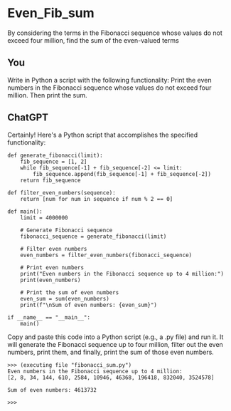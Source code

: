 # Even_Fib_sum
By considering the terms in the Fibonacci sequence whose values do not exceed four million, find the sum of the even-valued terms

## You
Write in Python a script with the following functionality: 
Print the even numbers in the Fibonacci sequence whose values do not exceed four million. Then print the sum.

## ChatGPT
Certainly! Here's a Python script that accomplishes the specified functionality:

```
def generate_fibonacci(limit):
    fib_sequence = [1, 2]
    while fib_sequence[-1] + fib_sequence[-2] <= limit:
        fib_sequence.append(fib_sequence[-1] + fib_sequence[-2])
    return fib_sequence

def filter_even_numbers(sequence):
    return [num for num in sequence if num % 2 == 0]

def main():
    limit = 4000000

    # Generate Fibonacci sequence
    fibonacci_sequence = generate_fibonacci(limit)

    # Filter even numbers
    even_numbers = filter_even_numbers(fibonacci_sequence)

    # Print even numbers
    print("Even numbers in the Fibonacci sequence up to 4 million:")
    print(even_numbers)

    # Print the sum of even numbers
    even_sum = sum(even_numbers)
    print(f"\nSum of even numbers: {even_sum}")

if __name__ == "__main__":
    main()
```
Copy and paste this code into a Python script (e.g., a .py file) and run it. It will generate the Fibonacci sequence up to four million, filter out the even numbers, print them, and finally, print the sum of those even numbers.

```
>>> (executing file "fibonacci_sum.py")
Even numbers in the Fibonacci sequence up to 4 million:
[2, 8, 34, 144, 610, 2584, 10946, 46368, 196418, 832040, 3524578]

Sum of even numbers: 4613732

>>>
```
